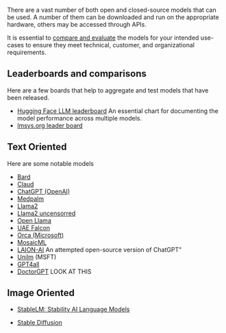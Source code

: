 There are a vast number of both open and closed-source models that can be used. A number of them can be downloaded and run on the appropriate hardware, others may be accessed through APIs. 

It is essential to [compare and evaluate](evaluating_and_comparing.md) the models for your intended use-cases to ensure they meet technical, customer, and organizational requirements. 


## Leaderboards and comparisons

Here are a few boards that help to aggregate and test models that have been released. 

- [Hugging Face LLM leaderboard](https://huggingface.co/spaces/HuggingFaceH4/open_llm_leaderboard) An essential chart for documenting the model performance across multiple models.
- [lmsys.org leader board](https://lmsys.org/blog/2023-06-22-leaderboard/)

## Text Oriented

Here are some notable models 

- [Bard](https://bard.google.com/)
- [Claud]()
- [ChatGPT (OpenAI)](https://openai.com/blog/chatgpt)
- [Medpalm](https://arxiv.org/abs/2212.13138)
- [Llama2](https://ai.meta.com/llama/)
- [Llama2 uncensorred](https://huggingface.co/Tap-M/Luna-AI-Llama2-Uncensored)
- [Open Llama](https://github.com/openlm-research/open_llama) 
- [UAE Falcon](https://www.tii.ae/news/uaes-falcon-40b-now-royalty-free) 
- [Orca (Microsoft)](https://arxiv.org/pdf/2306.02707.pdf) 
- [MosaicML](https://www.mosaicml.com/blog/long-context-mpt-7b-8k)
- [LAION-AI](https://github.com/LAION-AI/Open-Assistant) An attempted open-source version of ChatGPT"
- [Unilm](https://github.com/microsoft/unilm) (MSFT)
- [GPT4all](https://gpt4all.io/index.html)
- [DoctorGPT](https://github.com/llSourcell/DoctorGPT) LOOK AT THIS

## Image Oriented

- [StableLM: Stability AI Language Models](https://github.com/stability-AI/stableLM/) 

- [Stable Diffusion](https://github.com/apple/ml-stable-diffusion)